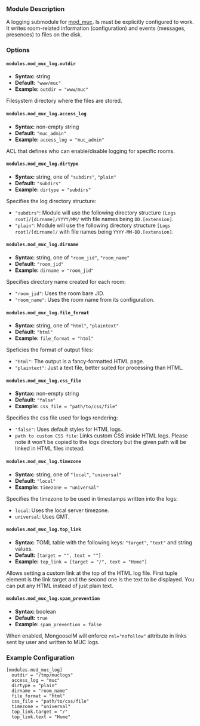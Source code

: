 ### Module Description
A logging submodule for [mod_muc](mod_muc.md). 
Is must be explicitly configured to work. 
It writes room-related information (configuration) and events (messages, presences) to files on the disk.

### Options

#### `modules.mod_muc_log.outdir`
* **Syntax:** string
* **Default:** `"www/muc"`
* **Example:** `outdir = "www/muc"`

Filesystem directory where the files are stored.

#### `modules.mod_muc_log.access_log`
* **Syntax:** non-empty string
* **Default:** `"muc_admin"`
* **Example:** `access_log = "muc_admin"`

ACL that defines who can enable/disable logging for specific rooms.

#### `modules.mod_muc_log.dirtype`
* **Syntax:** string, one of `"subdirs"`, `"plain"`
* **Default:** `"subdirs"`
* **Example:** `dirtype = "subdirs"`

Specifies the log directory structure:

* `"subdirs"`: Module will use the following directory structure `[Logs root]/[dirname]/YYYY/MM/` with file names being `DD.[extension]`.
* `"plain"`: Module will use the following directory structure `[Logs root]/[dirname]/` with file names being `YYYY-MM-DD.[extension]`.

#### `modules.mod_muc_log.dirname`
* **Syntax:** string, one of `"room_jid"`, `"room_name"`
* **Default:** `"room_jid"`
* **Example:** `dirname = "room_jid"`

Specifies directory name created for each room:

* `"room_jid"`: Uses the room bare JID.
* `"room_name"`: Uses the room name from its configuration.


#### `modules.mod_muc_log.file_format`
* **Syntax:** string, one of `"html"`, `"plaintext"`
* **Default:** `"html"`
* **Example:** `file_format = "html"`

Speficies the format of output files:

* `"html"`: The output is a fancy-formatted HTML page.
* `"plaintext"`: Just a text file, better suited for processing than HTML.

#### `modules.mod_muc_log.css_file`
* **Syntax:** non-empty string
* **Default:** `"false"`
* **Example:** `css_file = "path/to/css/file"`

Specifies the css file used for logs rendering:

* `"false"`: Uses default styles for HTML logs.
* `path to custom CSS file`: Links custom CSS inside HTML logs. Please note it won't be copied to the logs directory but the given path will be linked in HTML files instead.

#### `modules.mod_muc_log.timezone`
* **Syntax:** string, one of `"local"`, `"universal"`
* **Default:** `"local"`
* **Example:** `timezone = "universal"`

Specifies the timezone to be used in timestamps written into the logs:

* `local`: Uses the local server timezone.
* `universal`: Uses GMT.

#### `modules.mod_muc_log.top_link`
* **Syntax:** TOML table with the following keys: `"target"`, `"text"` and string values.
* **Default:** `[target = "", text = ""]`
* **Example:** `top_link = [target = "/", text = "Home"]`

Allows setting a custom link at the top of the HTML log file. 
First tuple element is the link target and the second one is the text to be displayed. 
You can put any HTML instead of just plain text.

#### `modules.mod_muc_log.spam_prevention`
* **Syntax:** boolean
* **Default:** `true`
* **Example:** `spam_prevention = false`

When enabled, MongooseIM will enforce `rel="nofollow"` attribute in links sent by user and written to MUC logs.

### Example Configuration

```
[modules.mod_muc_log]
  outdir = "/tmp/muclogs"
  access_log = "muc"
  dirtype = "plain"
  dirname = "room_name"
  file_format = "html"
  css_file = "path/to/css/file"
  timezone = "universal"
  top_link.target = "/"
  top_link.text = "Home"
```
